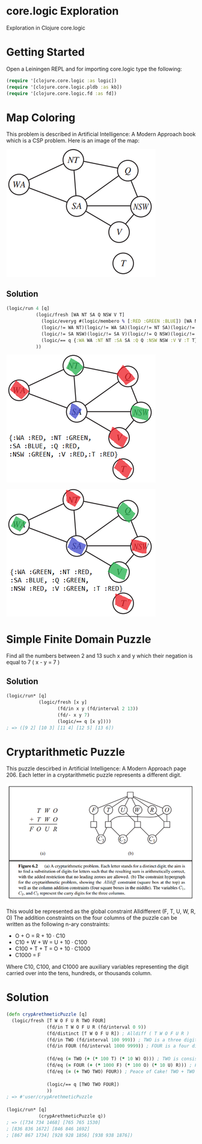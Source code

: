 # core.logic Exploration
Exploration in Clojure core.logic
# Getting Started
Open a Leiningen REPL and for importing core.logic type the following:
```clojure
(require '[clojure.core.logic :as logic])
(require '[clojure.core.logic.pldb :as kb])
(require '[clojure.core.logic.fd :as fd])
```
# Map Coloring
This problem is described in Artificial Intelligence: A Modern Approach book which is a CSP problem.
Here is an image of the map:


![Map Image](https://github.com/mhrimaz/core-logic-exploration/blob/master/MapColoring.PNG)
## Solution
```clojure
(logic/run 4 [q]
           (logic/fresh [WA NT SA Q NSW V T]
             (logic/everyg #(logic/membero % [:RED :GREEN :BLUE]) [WA NT SA Q NSW V T])
             (logic/!= WA NT)(logic/!= WA SA)(logic/!= NT SA)(logic/!= NT Q)
             (logic/!= SA NSW)(logic/!= SA V)(logic/!= Q NSW)(logic/!= NSW V)
             (logic/== q {:WA WA :NT NT :SA SA :Q Q :NSW NSW :V V :T T})
           ))
```


![Map Image 1](https://github.com/mhrimaz/core-logic-exploration/blob/master/MapColoring1.png)


![Map Image 2](https://github.com/mhrimaz/core-logic-exploration/blob/master/MapColoring2.png)

# Simple Finite Domain Puzzle
Find all the numbers between 2 and 13 such x and y which their negation is equal to 7 ( x - y = 7 )
## Solution
```clojure
(logic/run* [q]
            (logic/fresh [x y]
                   (fd/in x y (fd/interval 2 13))
                   (fd/- x y 7)
                   (logic/== q [x y])))
; => ([9 2] [10 3] [11 4] [12 5] [13 6])
```
# Cryptarithmetic Puzzle
This puzzle descirbed in Artificial Intelligence: A Modern Approach page 206. Each letter in a cryptarithmetic puzzle represents a different digit.


![Cryptarithmetic Puzzle](https://github.com/mhrimaz/core-logic-exploration/blob/master/cryptarithmetic.png)


This would be represented as the global constraint Alldifferent (F, T, U, W, R, O)
The addition constraints on the four columns of the puzzle can be written as the following n-ary constraints:
* O + O = R + 10 · C10
* C10 + W + W = U + 10 · C100
* C100 + T + T = O + 10 · C1000
* C1000 = F


Where C10, C100, and C1000 are auxiliary variables representing the digit carried over into the tens, hundreds, or thousands column.

# Solution
```clojure
(defn crypArethmeticPuzzle [q]
  (logic/fresh [T W O F U R TWO FOUR]
               (fd/in T W O F U R (fd/interval 0 9))
               (fd/distinct [T W O F U R]) ; Alldiff ( T W O F U R )
               (fd/in TWO (fd/interval 100 999)) ; TWO is a three digits number
               (fd/in FOUR (fd/interval 1000 9999)) ; FOUR is a four digits number
               
               (fd/eq (= TWO (+ (* 100 T) (* 10 W) O))) ; TWO is consist of three digits which is T W O
               (fd/eq (= FOUR (+ (* 1000 F) (* 100 O) (* 10 U) R))) ; FOUR is consist of four digits which is F O U R
               (fd/eq (= (+ TWO TWO) FOUR)) ; Peace of Cake! TWO + TWO = FOUR
               
               (logic/== q [TWO TWO FOUR]) 
               ))
; => #'user/crypArethmeticPuzzle

(logic/run* [q]
            (crypArethmeticPuzzle q))
; => ([734 734 1468] [765 765 1530] 
; [836 836 1672] [846 846 1692] 
; [867 867 1734] [928 928 1856] [938 938 1876])
```
